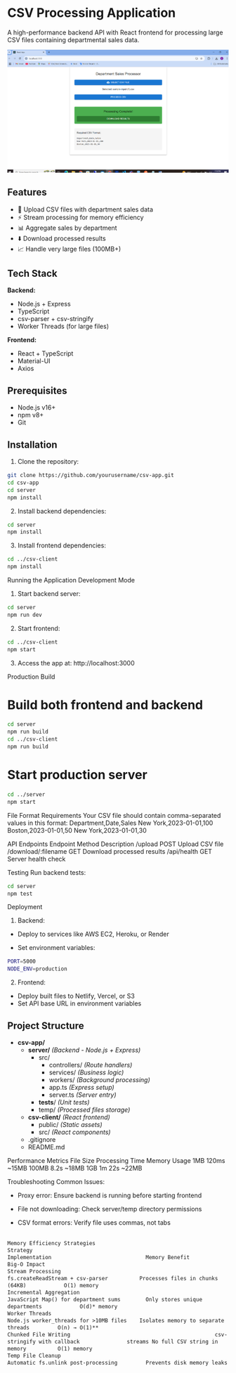 # CSV Processing Application

A high-performance backend API with React frontend for processing large CSV files containing departmental sales data.

![App Screenshot](/screenshots/app-preview.png)

## Features

- 📁 Upload CSV files with department sales data
- ⚡ Stream processing for memory efficiency
- 📊 Aggregate sales by department
- ⬇️ Download processed results
- 📈 Handle very large files (100MB+)

## Tech Stack

**Backend:**

- Node.js + Express
- TypeScript
- csv-parser + csv-stringify
- Worker Threads (for large files)

**Frontend:**

- React + TypeScript
- Material-UI
- Axios

## Prerequisites

- Node.js v16+
- npm v8+
- Git

## Installation

1. Clone the repository:

```bash
git clone https://github.com/yourusername/csv-app.git
cd csv-app
cd server
npm install
```

2. Install backend dependencies:

```bash
cd server
npm install
```

3. Install frontend dependencies:

```bash
cd ../csv-client
npm install
```

Running the Application
Development Mode

1. Start backend server:

```bash
cd server
npm run dev
```

2. Start frontend:

```bash
cd ../csv-client
npm start
```

3. Access the app at: http://localhost:3000

Production Build

# Build both frontend and backend

```bash
cd server
npm run build
cd ../csv-client
npm run build
```

# Start production server

```bash
cd ../server
npm start
```

File Format Requirements
Your CSV file should contain comma-separated values in this format:
Department,Date,Sales
New York,2023-01-01,100
Boston,2023-01-01,50
New York,2023-01-01,30

API Endpoints
Endpoint                Method     Description
/upload                 POST       Upload CSV file
/download/:filename     GET        Download processed results
/api/health             GET        Server health check

Testing
Run backend tests:

```bash
cd server
npm test
```

Deployment

1. Backend:

- Deploy to services like AWS EC2, Heroku, or Render

- Set environment variables:

```bash
PORT=5000
NODE_ENV=production
```

2. Frontend:

- Deploy built files to Netlify, Vercel, or S3
- Set API base URL in environment variables

## Project Structure

- **csv-app/**
  - **server/** _(Backend - Node.js + Express)_
    - src/
      - controllers/ _(Route handlers)_
      - services/ _(Business logic)_
      - workers/ _(Background processing)_
      - app.ts _(Express setup)_
      - server.ts _(Server entry)_
    - **tests**/ _(Unit tests)_
    - temp/ _(Processed files storage)_
  - **csv-client/** _(React frontend)_
    - public/ _(Static assets)_
    - src/ _(React components)_
  - .gitignore
  - README.md

Performance Metrics
File Size     Processing Time       Memory Usage
  1MB           120ms                 ~15MB
  100MB         8.2s                  ~18MB
  1GB           1m 22s                ~22MB

Troubleshooting
Common Issues:

- Proxy error: Ensure backend is running before starting frontend

- File not downloading: Check server/temp directory permissions

- CSV format errors: Verify file uses commas, not tabs
```

Memory Efficiency Strategies
Strategy	                                                      Implementation	                          Memory Benefit	                        Big-O Impact
Stream Processing	                                              fs.createReadStream + csv-parser	        Processes files in chunks (64KB)	        O(1) memory
Incremental Aggregation	                                        JavaScript Map() for department sums	    Only stores unique departments	          O(d)* memory
Worker Threads	                                                Node.js worker_threads for >10MB files	  Isolates memory to separate threads	      O(n) → O(1)**
Chunked File Writing	                                          csv-stringify with callback               streams	No full CSV string in memory	      O(1) memory
Temp File Cleanup	                                              Automatic fs.unlink post-processing	      Prevents disk memory leaks	
